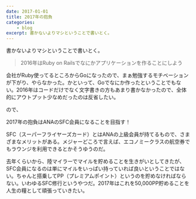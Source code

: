 ```yaml
---
date: 2017-01-01
title: 2017年の抱負
categories: 
    - blog
excerpt: 書かないよりマシということで書いとく。
---
```


書かないよりマシということで書いとく。

> 2016年はRuby on Railsでなにかアプリケーションを作ることにしよう

会社がRuby使ってるところからGoになったので、まぁ勉強するモチベーションが下がり、やらなかった。かといって、Goでなにか作ったということでもない。2016年はコードだけでなく文字書きの方もあまり書かなかったので、全体的にアウトプット少なめだったのは反省したい。

ので、

2017年の抱負はANAのSFC会員になることを目指す！

SFC（スーパーフライヤーズカード）とはANAの上級会員が持てるもので、さまざまなメリットがある。メジャーどころで言えば、エコノミークラスの航空券でもラウンジを利用できるとかそうゆうのだ。

去年くらいから、陸マイラーでマイルを貯めることを生きがいとしてきたが、SFC会員になるのは単にマイルをいっぱい持っていれば良いということではない。ちゃんと搭乗してPP（プレミアムポイント）というのを貯めなければならない。いわゆるSFC修行というやつだ。2017年はこれを50,000PP貯めることを人生の糧として頑張っていきたい。